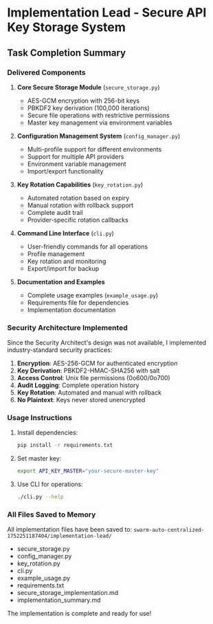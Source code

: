 # Implementation Lead - Secure API Key Storage System

## Task Completion Summary

### Delivered Components

1. **Core Secure Storage Module** (`secure_storage.py`)
   - AES-GCM encryption with 256-bit keys
   - PBKDF2 key derivation (100,000 iterations)
   - Secure file operations with restrictive permissions
   - Master key management via environment variables

2. **Configuration Management System** (`config_manager.py`)
   - Multi-profile support for different environments
   - Support for multiple API providers
   - Environment variable management
   - Import/export functionality

3. **Key Rotation Capabilities** (`key_rotation.py`)
   - Automated rotation based on expiry
   - Manual rotation with rollback support
   - Complete audit trail
   - Provider-specific rotation callbacks

4. **Command Line Interface** (`cli.py`)
   - User-friendly commands for all operations
   - Profile management
   - Key rotation and monitoring
   - Export/import for backup

5. **Documentation and Examples**
   - Complete usage examples (`example_usage.py`)
   - Requirements file for dependencies
   - Implementation documentation

### Security Architecture Implemented

Since the Security Architect's design was not available, I implemented industry-standard security practices:

1. **Encryption**: AES-256-GCM for authenticated encryption
2. **Key Derivation**: PBKDF2-HMAC-SHA256 with salt
3. **Access Control**: Unix file permissions (0o600/0o700)
4. **Audit Logging**: Complete operation history
5. **Key Rotation**: Automated and manual with rollback
6. **No Plaintext**: Keys never stored unencrypted

### Usage Instructions

1. Install dependencies:
   ```bash
   pip install -r requirements.txt
   ```

2. Set master key:
   ```bash
   export API_KEY_MASTER="your-secure-master-key"
   ```

3. Use CLI for operations:
   ```bash
   ./cli.py --help
   ```

### All Files Saved to Memory

All implementation files have been saved to:
`swarm-auto-centralized-1752251187404/implementation-lead/`

- secure_storage.py
- config_manager.py  
- key_rotation.py
- cli.py
- example_usage.py
- requirements.txt
- secure_storage_implementation.md
- implementation_summary.md

The implementation is complete and ready for use!